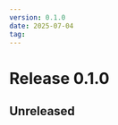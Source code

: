```yaml
---
version: 0.1.0
date: 2025-07-04
tag: 
---
```


# Release 0.1.0

## **Unreleased**

<!-- New entries will be added here -->

